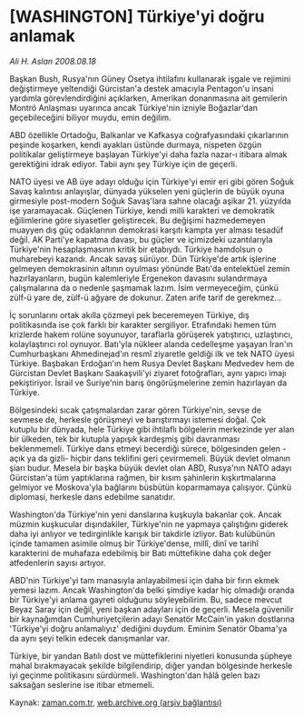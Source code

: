 # [WASHINGTON] Türkiye'yi doğru anlamak

*Ali H. Aslan 2008.08.18*

<tr><td class="metin" colspan="2" style="padding-top: 20px; padding-left: 5px; padding-right: 10px;">Başkan Bush, Rusya'nın Güney Osetya ihtilafını kullanarak işgale ve rejimini değiştirmeye yeltendiği Gürcistan'a destek amacıyla Pentagon'u insani yardımla görevlendirdiğini açıklarken, Amerikan donanmasına ait gemilerin Montrö Anlaşması uyarınca ancak Türkiye'nin izniyle Boğazlar'dan geçebileceğini biliyor muydu, emin değilim.</td></tr><tr><td class="metin" colspan="2" style="padding-top: 20px; padding-left: 5px; padding-right: 10px;"><p>ABD özellikle Ortadoğu, Balkanlar ve Kafkasya coğrafyasındaki çıkarlarının peşinde koşarken, kendi ayakları üstünde durmaya, nispeten özgün politikalar geliştirmeye başlayan Türkiye'yi daha fazla nazar-ı itibara almak gerektiğini idrak ediyor. Tabii aynı şey Türkiye için de geçerli. 
<p>NATO üyesi ve AB üye adayı olduğu için Türkiye'yi emir eri gibi gören Soğuk Savaş kalıntısı anlayışlar, dünyada yükselen yeni güçlerin de büyük oyuna girmesiyle post-modern Soğuk Savaş'lara sahne olacağı aşikar 21. yüzyılda işe yaramayacak. Güçlenen Türkiye, kendi milli karakteri ve demokratik eğilimlerine göre siyasetler geliştirecek. Bu değişimi hazmedemeyen muayyen dış güç odaklarının demokrasi karşıtı kampta yer alması tesadüf değil. AK Parti'ye kapatma davası, bu güçler ve içimizdeki uzantılarıyla Türkiye'nin hesaplaşmasının kritik bir etabıydı. Türkiye hamdolsun o muharebeyi kazandı. Ancak savaş sürüyor. Dün Türkiye'de artık işlerine gelmeyen demokrasinin altının oyulması yönünde Batı'da entelektüel zemin hazırlayanların, bugün kalemleriyle Ergenekon davasını sulandırmaya çalışmalarına da o nedenle şaşmamak lazım. İsim vermeyeceğim, çünkü zülf-ü yare de, zülf-ü ağyare de dokunur. Zaten arife tarif de gerekmez...
<p>İç sorunlarını ortak akılla çözmeyi pek beceremeyen Türkiye, dış politikasında ise çok farklı bir karakter sergiliyor. Etrafındaki hemen tüm krizlerde hakem rolüne soyunuyor, taraflarla görüşerek yatıştırıcı, uzlaştırıcı, kolaylaştırıcı rol oynuyor. Batı'yla nükleer alanda cedelleşme yaşayan İran'ın Cumhurbaşkanı Ahmedinejad'ın resmî ziyaretle geldiği ilk ve tek NATO üyesi Türkiye. Başbakan Erdoğan'ın hem Rusya Devlet Başkanı Medvedev hem de Gürcistan Devlet Başkanı Saakaşvili'yi ziyaret fotoğrafları, aynı yapıcı imajı pekiştiriyor. İsrail ve Suriye'nin barış öngörüşmelerine zemin hazırlayan da Türkiye. 
<p>Bölgesindeki sıcak çatışmalardan zarar gören Türkiye'nin, sevse de sevmese de, herkesle görüşmeyi ve barıştırmayı istemesi doğal. Çok kutuplu bir dünyada, hele Türkiye gibi ihtilaflı bölgelerin merkezinde yer alan bir ülkeden, tek bir kutupla yapışık kardeşmiş gibi davranması beklenmemeli. Türkiye dans etmeyi becerdiği sürece, bölgesinden gelen -açık ya da gizli- hiçbir dans teklifini geri çevirmemeli. Büyük devlet olmanın şiarı budur. Mesela bir başka büyük devlet olan ABD, Rusya'nın NATO adayı Gürcistan'a tüm yaptıklarına rağmen, bir kısım şahinlerin kışkırtmalarına gelmiyor ve Moskova'yla bağlarını büsbütün koparmamaya çalışıyor. Çünkü diplomasi, herkesle dans edebilme sanatıdır. 
<p>Washington'da Türkiye'nin yeni danslarına kuşkuyla bakanlar çok. Ancak müzmin kuşkucular dışındakiler, Türkiye'nin ne yapmaya çalıştığını giderek daha iyi anlıyor ve tedirginlikle karışık bir takdirle izliyor. Batı kulübünün içinde tamamen asimile olmuş bir Türkiye'dense, millî, dinî ve tarihî karakterini de muhafaza edebilmiş bir Batı müttefikine daha çok değer atfedenlerin sayısı artıyor. 
<p>ABD'nin Türkiye'yi tam manasıyla anlayabilmesi için daha bir fırın ekmek yemesi lazım. Ancak Washington'da belki şimdiye kadar hiç olmadığı oranda bir Türkiye'yi anlama gayreti olduğunu söyleyebilirim. Bu, sadece mevcut Beyaz Saray için değil, yeni başkan adayları için de geçerli. Mesela güvenilir bir kaynağımdan Cumhuriyetçilerin adayı Senatör McCain'in yakın dostlarına 'Türkiye'yi doğru anlamalıyız' dediğini duydum. Eminim Senatör Obama'ya da aynı şeyi telkin edecek danışmanlar var. 
<p>Türkiye, bir yandan Batılı dost ve müttefiklerini niyetleri konusunda şüpheye mahal bırakmayacak şekilde bilgilendirip, diğer yandan bölgesinde herkesle iyi geçinme politikasını sürdürmeli. Washington'dan hâlâ gelen bazı saksağan seslerine ise itibar etmemeli.<br/></p></p></p></p></p></p></p></td></tr>

Kaynak: [zaman.com.tr](http://zaman.com.tr/yazar.do?yazino=727130), [web.archive.org (arşiv bağlantısı)](http://web.archive.org/web/20080912150743/http://zaman.com.tr:80/yazar.do?yazino=727130)
